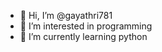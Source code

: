 - 👋 Hi, I’m @gayathri781
- 👀 I’m interested in programming
- 🌱 I’m currently learning python


<!---
gayathri781/gayathri781 is a ✨ special ✨ repository because its `README.md` (this file) appears on your GitHub profile.
You can click the Preview link to take a look at your changes.
--->
